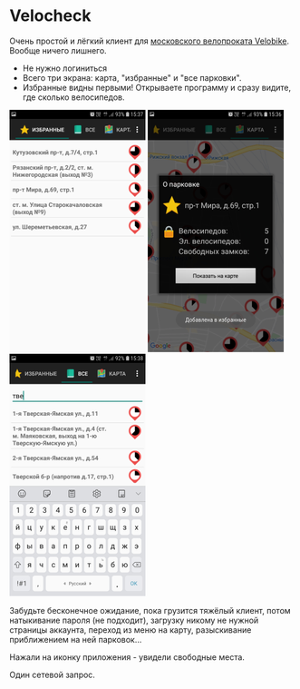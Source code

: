 # Velocheck

Очень простой и лёгкий клиент для [московского велопроката Velobike](https://velobike.ru/). Вообще ничего лишнего.

* Не нужно логиниться
* Всего три экрана: карта, "избранные" и "все парковки".
* Избранные видны первыми! Открываете программу и сразу видите, где сколько велосипедов.

![Избранные](docs/screen05m.png) ![Сведения о парковке](docs/screen04m.png) ![Все парковки](docs/screen01m.png)

Забудьте бесконечное ожидание, пока грузится тяжёлый клиент, потом натыкивание пароля (не подходит), загрузку никому не нужной страницы аккаунта, переход из меню на карту, разыскивание приближением на ней парковок...

Нажали на иконку приложения - увидели свободные места.

Один сетевой запрос.
